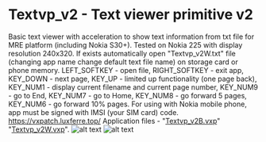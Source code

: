 # Textvp_v2 - Text viewer primitive v2
Basic text viewer with acceleration to show text information from txt file for MRE platform (including Nokia S30+). Tested on Nokia 225 with display resolution 240x320. If exists automatically open "Textvp_v2W.txt" file (changing app name change default text file name) on storage card or phone memory.
LEFT_SOFTKEY - open file, RIGHT_SOFTKEY - exit app, KEY_DOWN - next page, KEY_UP - limited up functionality (one page back), KEY_NUM1 - display current filename and current page number, KEY_NUM9 - go to End, KEY_NUM7 - go to Home, KEY_NUM8 - go forward  5 pages, KEY_NUM6 - go forward 10% pages.
For using with Nokia mobile phone, app must be signed with IMSI (your SIM card) code.
https://vxpatch.luxferre.top/
Application files - "[Textvp_v2B.vxp](https://github.com/RDZDX/textvp_v2/blob/main/Textvp_v2B.vxp?raw=true)" "[Textvp_v2W.vxp](https://github.com/RDZDX/textvp_v2/blob/main/Textvp_v2W.vxp?raw=true)".
![alt text](https://rdzdx.github.io/textvp_v2/picture.jpg)
![alt text](https://rdzdx.github.io/textvp_v2/picture1.jpg)
